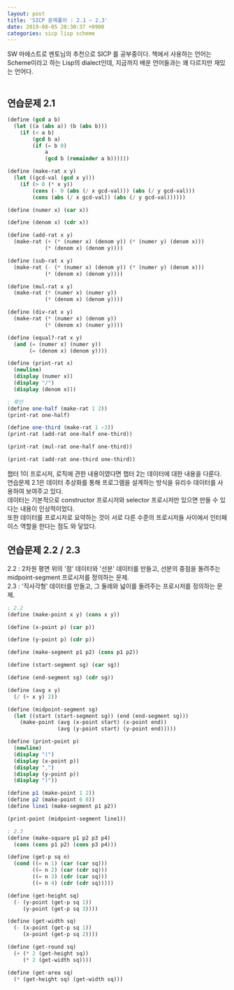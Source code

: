```yaml
---
layout: post
title: 'SICP 문제풀이 : 2.1 ~ 2.3'
date: 2019-08-05 20:30:37 +0900
categories: sicp lisp scheme
---
```


SW 마에스트로 멘토님의 추천으로 SICP 를 공부중이다. 책에서 사용하는 언어는 Scheme이라고 하는 Lisp의 dialect인데, 지금까지 배운 언어들과는 꽤 다르지만 재밌는 언어다. <br>
<br>

## 연습문제 2.1

```scheme
(define (gcd a b)
  (let ((a (abs a)) (b (abs b)))
    (if (< a b)
        (gcd b a)
        (if (= b 0)
            a
            (gcd b (remainder a b))))))

(define (make-rat x y)
  (let ((gcd-val (gcd x y)))
    (if (> 0 (* x y))
        (cons (- 0 (abs (/ x gcd-val))) (abs (/ y gcd-val)))
        (cons (abs (/ x gcd-val)) (abs (/ y gcd-val))))))

(define (numer x) (car x))

(define (denom x) (cdr x))

(define (add-rat x y)
  (make-rat (+ (* (numer x) (denom y)) (* (numer y) (denom x)))
            (* (denom x) (denom y))))

(define (sub-rat x y)
  (make-rat (- (* (numer x) (denom y)) (* (numer y) (denom x)))
            (* (denom x) (denom y))))

(define (mul-rat x y)
  (make-rat (* (numer x) (numer y))
            (* (denom x) (denom y))))

(define (div-rat x y)
  (make-rat (* (numer x) (denom y))
            (* (denom x) (numer y))))

(define (equal?-rat x y)
  (and (= (numer x) (numer y))
       (= (denom x) (denom y))))

(define (print-rat x)
  (newline)
  (display (numer x))
  (display "/")
  (display (denom x)))

; 확인
(define one-half (make-rat 1 2))
(print-rat one-half)

(define one-third (make-rat 1 -3))
(print-rat (add-rat one-half one-third))

(print-rat (mul-rat one-half one-third))

(print-rat (add-rat one-third one-third))
```

챕터 1이 프로시저, 로직에 관한 내용이였다면 챕터 2는 데이터에 대한 내용을 다룬다.<br>
연습문제 2.1은 데이터 추상화를 통해 프로그램을 설계하는 방식을 유리수 데이터를 사용하여 보여주고 있다.<br>
데이터는 기본적으로 constructor 프로시저와 selector 프로시저만 있으면 만들 수 있다는 내용이 인상적이었다.<br>
또한 데이터를 프로시저로 요약하는 것이 서로 다른 수준의 프로시저들 사이에서 인터페이스 역할을 한다는 점도 와 닿았다.

## 연습문제 2.2 / 2.3

2.2 : 2차원 평면 위의 '점' 데이터와 '선분' 데이터를 만들고, 선분의 중점을 돌려주는 midpoint-segment 프로시저를 정의하는 문제.<br>
2.3 : '직사각형' 데이터를 만들고, 그 둘레와 넓이를 돌려주는 프로시저를 정의하는 문제.

```scheme
; 2.2
(define (make-point x y) (cons x y))

(define (x-point p) (car p))

(define (y-point p) (cdr p))

(define (make-segment p1 p2) (cons p1 p2))

(define (start-segment sg) (car sg))

(define (end-segment sg) (cdr sg))

(define (avg x y) 
  (/ (+ x y) 2))

(define (midpoint-segment sg)
  (let ((start (start-segment sg)) (end (end-segment sg)))
    (make-point (avg (x-point start) (x-point end))
                (avg (y-point start) (y-point end)))))

(define (print-point p)
  (newline)
  (display "(")
  (display (x-point p))
  (display ",")
  (display (y-point p))
  (display ")"))

(define p1 (make-point 1 2))
(define p2 (make-point 6 8))
(define line1 (make-segment p1 p2))

(print-point (midpoint-segment line1))

; 2.3
(define (make-square p1 p2 p3 p4)
  (cons (cons p1 p2) (cons p3 p4)))

(define (get-p sq n)
  (cond ((= n 1) (car (car sq)))
        ((= n 2) (car (cdr sq)))
        ((= n 3) (cdr (car sq)))
        ((= n 4) (cdr (cdr sq)))))

(define (get-height sq)
  (- (y-point (get-p sq 1))
     (y-point (get-p sq 3))))

(define (get-width sq)
  (- (x-point (get-p sq 1))
     (x-point (get-p sq 2))))

(define (get-round sq)
  (+ (* 2 (get-height sq))
     (* 2 (get-width sq))))

(define (get-area sq)
  (* (get-height sq) (get-width sq)))
```

